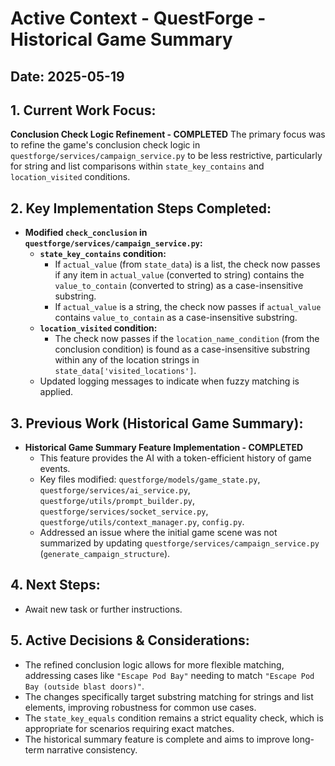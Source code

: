# Active Context - QuestForge - Historical Game Summary

## Date: 2025-05-19

## 1. Current Work Focus:
**Conclusion Check Logic Refinement - COMPLETED**
The primary focus was to refine the game's conclusion check logic in `questforge/services/campaign_service.py` to be less restrictive, particularly for string and list comparisons within `state_key_contains` and `location_visited` conditions.

## 2. Key Implementation Steps Completed:
*   **Modified `check_conclusion` in `questforge/services/campaign_service.py`:**
    *   **`state_key_contains` condition:**
        *   If `actual_value` (from `state_data`) is a list, the check now passes if any item in `actual_value` (converted to string) contains the `value_to_contain` (converted to string) as a case-insensitive substring.
        *   If `actual_value` is a string, the check now passes if `actual_value` contains `value_to_contain` as a case-insensitive substring.
    *   **`location_visited` condition:**
        *   The check now passes if the `location_name_condition` (from the conclusion condition) is found as a case-insensitive substring within any of the location strings in `state_data['visited_locations']`.
    *   Updated logging messages to indicate when fuzzy matching is applied.

## 3. Previous Work (Historical Game Summary):
*   **Historical Game Summary Feature Implementation - COMPLETED**
    *   This feature provides the AI with a token-efficient history of game events.
    *   Key files modified: `questforge/models/game_state.py`, `questforge/services/ai_service.py`, `questforge/utils/prompt_builder.py`, `questforge/services/socket_service.py`, `questforge/utils/context_manager.py`, `config.py`.
    *   Addressed an issue where the initial game scene was not summarized by updating `questforge/services/campaign_service.py` (`generate_campaign_structure`).

## 4. Next Steps:
*   Await new task or further instructions.

## 5. Active Decisions & Considerations:
*   The refined conclusion logic allows for more flexible matching, addressing cases like `"Escape Pod Bay"` needing to match `"Escape Pod Bay (outside blast doors)"`.
*   The changes specifically target substring matching for strings and list elements, improving robustness for common use cases.
*   The `state_key_equals` condition remains a strict equality check, which is appropriate for scenarios requiring exact matches.
*   The historical summary feature is complete and aims to improve long-term narrative consistency.
